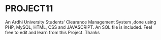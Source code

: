 # PROJECT11
An Ardhi University Students' Clearance Management System ,done using PHP, MySQL, HTML, CSS and JAVASCRIPT.
An SQL file is included.
Feel free to edit and learn from this Project.
Thanks
